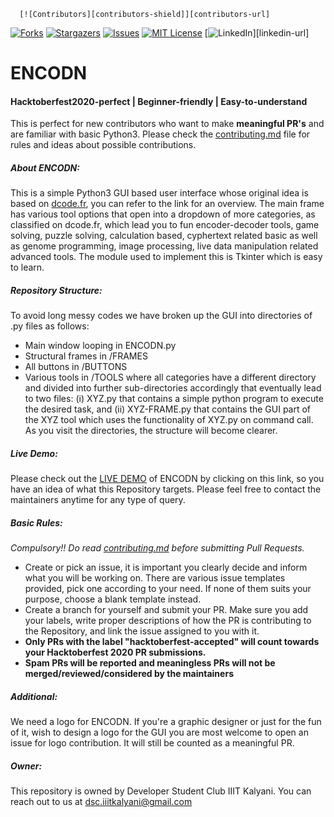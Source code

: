 
<!-- these reference variables' links are given at the end of the document-->
      [![Contributors][contributors-shield]][contributors-url]
[![Forks][forks-shield]][forks-url]
[![Stargazers][stars-shield]][stars-url]
[![Issues][issues-shield]][issues-url]
[![MIT License][license-shield]][license-url]
[![LinkedIn][linkedin-shield]][linkedin-url]




# ENCODN

#### Hacktoberfest2020-perfect | Beginner-friendly | Easy-to-understand

This is perfect for new contributors who want to make **meaningful PR's** and are familiar with basic Python3. Please check the [contributing.md](contributing.md) file for rules and ideas about possible contributions.

##### About ENCODN:
This is a simple Python3 GUI based user interface whose original idea is based on [dcode.fr](https://dcode.fr/en/tools-list), you can refer to the link for an overview. The main frame has various tool options that open into a dropdown of more categories, as classified on dcode.fr, which lead you to fun encoder-decoder tools, game solving, puzzle solving, calculation based, cyphertext related basic as well as genome programming, image processing, live data manipulation related advanced tools.
The module used to implement this is Tkinter which is easy to learn.

##### Repository Structure:
To avoid long messy codes we have broken up the GUI into directories of .py files as follows:
* Main window looping in ENCODN.py
* Structural frames in /FRAMES
* All buttons in /BUTTONS
* Various tools in /TOOLS where all categories have a different directory and divided into further sub-directories accordingly that eventually lead to two files:  (i) XYZ.py that contains a simple python program to execute the desired task, and (ii) XYZ-FRAME.py that contains the GUI part of the XYZ tool which uses the functionality of XYZ.py on command call. As you visit the directories, the structure will become clearer.

##### Live Demo:
Please check out the [LIVE DEMO](https://dsc-iiit-kalyani.github.io/ENCODN/) of ENCODN by clicking on this link, so you have an idea of what this Repository targets. Please feel free to contact the maintainers anytime for any type of query.

##### Basic Rules:
*Compulsory!! Do read [contributing.md](contributing.md) before submitting Pull Requests.*
* Create or pick an issue, it is important you clearly decide and inform what you will be working on. There are various issue templates provided, pick one according to your need. If none of them suits your purpose, choose a blank template instead.
* Create a branch for yourself and submit your PR. Make sure you add your labels, write proper descriptions of how the PR is contributing to the Repository, and link the issue assigned to you with it.
* **Only PRs with the label "hacktoberfest-accepted" will count towards your Hacktoberfest 2020 PR submissions.**
* **Spam PRs will be reported and meaningless PRs will not be merged/reviewed/considered by the maintainers**

##### Additional:
We need a logo for ENCODN. If you're a graphic designer or just for the fun of it, wish to design a logo for the GUI you are most welcome to open an issue for logo contribution. It will still be counted as a meaningful PR.

##### Owner:
This repository is owned by Developer Student Club IIIT Kalyani. You can reach out to us at dsc.iiitkalyani@gmail.com



<!-- MARKDOWN LINKS & IMAGES -->
<!-- https://www.markdownguide.org/basic-syntax/#reference-style-links -->
[contributors-shield]: https://img.shields.io/github/contributors/akshitadixit/ENCODN.svg?style=plastic
[contributors-url]: https://github.com/DSC-IIIT-Kalyani/ENCODN/graphs/contributors
[forks-shield]: https://img.shields.io/github/forks/DSC-IIIT-Kalyani/ENCODN.svg?style=plastic
[forks-url]: https://github.com/DSC-IIIT-Kalyani/ENCODN/network/members
[stars-shield]: https://img.shields.io/github/stars/DSC-IIIT-Kalyani/ENCODN.svg?style=plastic
[stars-url]: https://github.com/DSC-IIIT-Kalyani/ENCODN/stargazers
[issues-shield]: https://img.shields.io/github/issues/DSC-IIIT-Kalyani/ENCODN.svg?style=plastic
[issues-url]: https://github.com/DSC-IIIT-Kalyani/ENCODN/issues
[license-shield]: https://img.shields.io/badge/License-MIT-blue.svg?style=plastic
[license-url]: https://github.com/DSC-IIIT-Kalyani/ENCODN/blob/main/.github/LICENSE.md
[linkedin-shield]: https://img.shields.io/badge/-LinkedIn-black.svg?style=plastic&logo=linkedin&colorB=darkblue
[linkedin-url1]: https://www.linkedin.com/in/akshitadixit/
